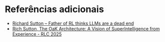 # Referências adicionais

* [Richard Sutton – Father of RL thinks LLMs are a dead end](https://www.youtube.com/watch?v=21EYKqUsPfg)
* [Rich Sutton, The OaK Architecture: A Vision of SuperIntelligence from Experience - RLC 2025](https://www.youtube.com/watch?v=gEbbGyNkR2U)

